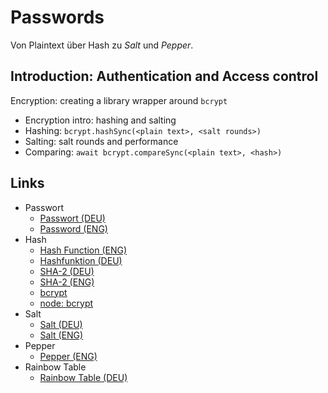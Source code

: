 # Passwords

Von Plaintext über Hash zu _Salt_ und _Pepper_.

## Introduction: Authentication and Access control
Encryption: creating a library wrapper around `bcrypt`
- Encryption intro: hashing and salting
- Hashing: `bcrypt.hashSync(<plain text>, <salt rounds>)`
- Salting: salt rounds and performance
- Comparing: `await bcrypt.compareSync(<plain text>, <hash>)`

## Links
- Passwort
  - [Passwort (DEU)](https://de.wikipedia.org/wiki/Passwort)
  - [Password (ENG)](https://en.wikipedia.org/wiki/Password)
- Hash
  - [Hash Function (ENG)](https://en.wikipedia.org/wiki/Hash_function)
  - [Hashfunktion (DEU)](https://de.wikipedia.org/wiki/Hashfunktion)
  - [SHA-2 (DEU)](https://de.wikipedia.org/wiki/SHA-2)
  - [SHA-2 (ENG)](https://en.wikipedia.org/wiki/SHA-2)
  - [bcrypt](https://de.wikipedia.org/wiki/Bcrypt)
  - [node: bcrypt](https://www.npmjs.com/package/bcrypt)
- Salt
  - [Salt (DEU)](https://de.wikipedia.org/wiki/Salt_(Kryptologie))
  - [Salt (ENG)](https://en.wikipedia.org/wiki/Salt_(cryptography))
- Pepper
  - [Pepper (ENG)](https://en.wikipedia.org/wiki/Pepper_%28cryptography%29)
- Rainbow Table
  - [Rainbow Table (DEU)](https://de.wikipedia.org/wiki/Rainbow_Table)